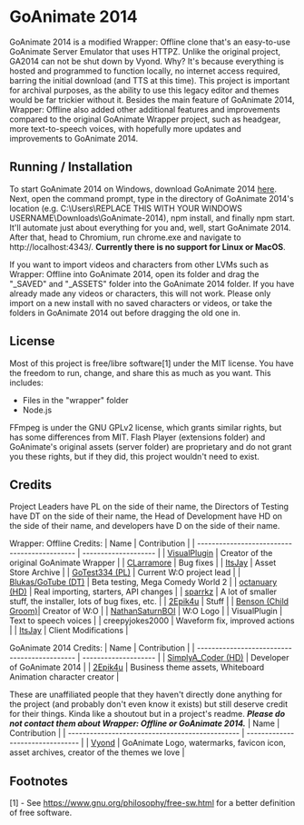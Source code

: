 # GoAnimate 2014
GoAnimate 2014 is a modified Wrapper: Offline clone that's an easy-to-use GoAnimate Server Emulator that uses HTTPZ. Unlike the original project, GA2014 can not be shut down by Vyond. Why? It's because everything is hosted and programmed to function locally, no internet access required, barring the initial download (and TTS at this time). This project is important for archival purposes, as the ability to use this legacy editor and themes would be far trickier without it. Besides the main feature of GoAnimate 2014, Wrapper: Offline also added other additional features and improvements compared to the original GoAnimate Wrapper project, such as headgear, more text-to-speech voices, with hopefully more updates and improvements to GoAnimate 2014.

## Running / Installation
To start GoAnimate 2014 on Windows, download GoAnimate 2014 [here](https://github.com/SimplyA-Coder/GoAnimate-2014/archive/refs/heads/main.zip). Next, open the command prompt, type in the directory of GoAnimate 2014's location (e.g. C:\Users\REPLACE THIS WITH YOUR WINDOWS USERNAME\Downloads\GoAnimate-2014\), npm install, and finally npm start. It'll automate just about everything for you and, well, start GoAnimate 2014. After that, head to Chromium, run chrome.exe and navigate to http://localhost:4343/. **Currently there is no support for Linux or MacOS**.

If you want to import videos and characters from other LVMs such as Wrapper: Offline into GoAnimate 2014, open its folder and drag the "_SAVED" and "_ASSETS" folder into the GoAnimate 2014 folder. If you have already made any videos or characters, this will not work. Please only import on a new install with no saved characters or videos, or take the folders in GoAnimate 2014 out before dragging the old one in.

## License
Most of this project is free/libre software[1] under the MIT license. You have the freedom to run, change, and share this as much as you want.
This includes:
  - Files in the "wrapper" folder
  - Node.js

FFmpeg is under the GNU GPLv2 license, which grants similar rights, but has some differences from MIT. Flash Player (extensions folder) and GoAnimate's original assets (server folder) are proprietary and do not grant you these rights, but if they did, this project wouldn't need to exist.

## Credits
Project Leaders have PL on the side of their name, the Directors of Testing have DT on the side of their name, the Head of Development have HD on the side of their name, and developers have D on the side of their name.

Wrapper: Offline Credits:
| Name                                         | Contribution         |
| -------------------------------------------- | -------------------- |
| [VisualPlugin](https://github.com/Windows81) | Creator of the original GoAnimate Wrapper    |
| [CLarramore](https://github.com/CLarramore)  | Bug fixes            |
| [ItsJay](https://github.com/PoleyMagik)  | Asset Store Archive  |
| [GoTest334 (PL)](https://github.com/GoTest334)        | Current W:O project lead                                       |
| [Blukas/GoTube (DT)](https://github.com/theBlukas)    | Beta testing, Mega Comedy World 2                              |
| [octanuary (HD)](https://github.com/octanuary)        | Real importing, starters, API changes                          |
| [sparrkz](https://github.com/sparrkzz)                | A lot of smaller stuff, the installer, lots of bug fixes, etc. |
| [2Epik4u](https://github.com/2Epik4u)                 | Stuff                                                          |
| [Benson (Child Groom)](https://github.com/watchbenson)| Creator of W:O                                                 |
| [NathanSaturnBOI](https://github.com/NathanSaturnBOI) | W:O Logo                                                       |
| VisualPlugin                                          | Text to speech voices                                          |
| creepyjokes2000                                       | Waveform fix, improved actions                                 |
| [ItsJay](https://github.com/PoleyMagik)               | Client Modifications                                           |

GoAnimate 2014 Credits:
| Name                                         | Contribution         |
| -------------------------------------------- | -------------------- |
| [SimplyA_Coder (HD)](https://github.com/SimplyA-Coder)                   | Developer of GoAnimate 2014                       |
| [2Epik4u](https://github.com/2Epik4u)                 | Business theme assets, Whiteboard Animation character creator                                                |

These are unaffiliated people that they haven't directly done anything for the project (and probably don't even know it exists) but still deserve credit for their things. Kinda like a shoutout but in a project's readme. ***Please do not contact them about Wrapper: Offline or GoAnimate 2014.***
| Name                                            | Contribution                     |
| ----------------------------------------------- | -------------------------------- |
| [Vyond](https://vyond.com)                      | GoAnimate Logo, watermarks, favicon icon, asset archives, creator of the themes we love   |

## Footnotes
[1] - See <https://www.gnu.org/philosophy/free-sw.html> for a better definition of free software.
